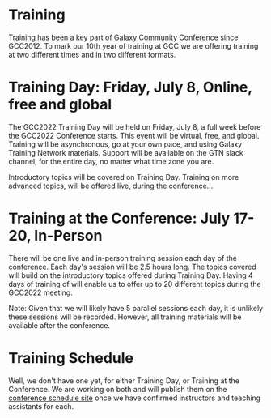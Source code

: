 <slot name="/events/gcc2022/header" />

# Training

Training has been a key part of Galaxy Community Conference since GCC2012.  To mark our 10th year of training at GCC we are offering training at two different times and in two different formats.

# Training Day: Friday, July 8, Online, free and global

The GCC2022 Training Day will be held on Friday, July 8, a full week before the GCC2022 Conference starts. This event will be virtual, free, and global. Training will be asynchronous, go at your own pace, and using Galaxy Training Network materials. Support will be available on the GTN slack channel, for the entire day, no matter what time zone you are.

Introductory topics will be covered on Training Day. Training on more advanced topics, will be offered live, during the conference...

# Training at the Conference: July 17-20, In-Person

There will be one live and in-person training session each day of the conference.  Each day's session will be 2.5 hours long.  The topics covered will build on the introductory topics offered during Training Day.  Having 4 days of training of will enable us to offer up to 20 different topics during the GCC2022 meeting.

Note: Given that we will likely have 5 parallel sessions each day, it is unlikely these sessions will be recorded.  However, all training materials will be available after the conference.

# Training Schedule

Well, we don't have one yet, for either Training Day, or Training at the Conference.  We are working on both and will publish them on the [conference schedule site](https://gcc2022.sched.com/) once we have confirmed instructors and teaching assistants for each.
